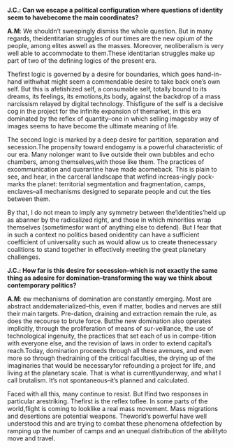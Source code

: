 **J.C.: Can we escape a political configuration where questions of identity seem to havebecome the main coordinates?**

**A.M**: We shouldn’t sweepingly dismiss the whole question. But in many regards, theidentitarian struggles of our times are the new opium of the people, among elites aswell as the masses. Moreover, neoliberalism is very well able to accommodate to them.These identitarian struggles make up part of two of the defining logics of the present era.

Thefirst logic is governed by a desire for boundaries, which goes hand-in-hand withwhat might seem a commendable desire to take back one’s own self. But this is afetishized self, a consumable self, totally bound to its dreams, its feelings, its emotions,its body, against the backdrop of a mass narcissism relayed by digital technology. Thisfigure of the self is a decisive cog in the project for the infinite expansion of themarket, in this era dominated by the reflex of quantity–one in which selling imagesby way of images seems to have become the ultimate meaning of life.

The second logic is marked by a deep desire for partition, separation and secession.The propensity toward endogamy is a powerful characteristic of our era. Many nolonger want to live outside their own bubbles and echo chambers, among themselves,with those like them. The practices of excommunication and quarantine have made acomeback. This is plain to see, and hear, in the carceral landscape that wefind increas-ingly pock-marks the planet: territorial segmentation and fragmentation, camps, enclaves–all mechanisms designed to separate people and cut the ties between them.

By that, I do not mean to imply any symmetry between the‘identities’held up as abanner by the radicalized right, and those in which minorities wrap themselves (sometimesfor want of anything else to defend). But I fear that in such a context no politics based onidentity can have a sufficient coefficient of universality such as would allow us to create thenecessary coalitions to stand together in effectively meeting the great planetary challenges.

**J.C.: How far is this desire for secession–which is not exactly the same thing as adesire for domination–transforming the way we think about contemporary politics?**

**A.M**: ew mechanisms of domination are constantly emerging. Most are abstract anddematerialized–this, even if matter, bodies and nerves are still their main targets. Pre-dation, draining and extraction remain the rule, as does the recourse to brute force. Butthe new domination also operates implicitly, through the proliferation of means of sur-veillance, the use of technological ingenuity, the practices that set each of us in compe-tition with everyone else, and the revision of laws in order to extend capital’s reach.Today, domination proceeds through all these avenues, and even more so through thedraining of the critical faculties, the drying up of the imaginaries that would be necessaryfor refounding a project for life, and living at the planetary scale. That is what is currentlyunderway, and what I call brutalism. It’s not spontaneous–it’s planned and calculated.

Faced with all this, many continue to resist. But Ifind two responses in particular arestriking. Thefirst is the reflex toflee. In some parts of the world,flight is coming to looklike a real mass movement. Mass migrations and desertions are potential weapons. Theworld’s powerful have well understood this and are trying to combat these phenomena ofdefection by ramping up the number of camps and an unequal distribution of the abilityto move and travel.
